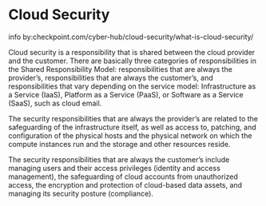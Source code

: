 # Cloud Security

info by:checkpoint.com/cyber-hub/cloud-security/what-is-cloud-security/


Cloud security is a responsibility that is shared between the cloud provider and the customer. There are basically three categories of responsibilities in the Shared Responsibility Model: responsibilities that are always the provider’s, responsibilities that are always the customer’s, and responsibilities that vary depending on the service model: Infrastructure as a Service (IaaS), Platform as a Service (PaaS), or Software as a Service (SaaS), such as cloud email.

The security responsibilities that are always the provider’s are related to the safeguarding of the infrastructure itself, as well as access to, patching, and configuration of the physical hosts and the physical network on which the compute instances run and the storage and other resources reside.

The security responsibilities that are always the customer’s include managing users and their access privileges (identity and access management), the safeguarding of cloud accounts from unauthorized access, the encryption and protection of cloud-based data assets, and managing its security posture (compliance).

